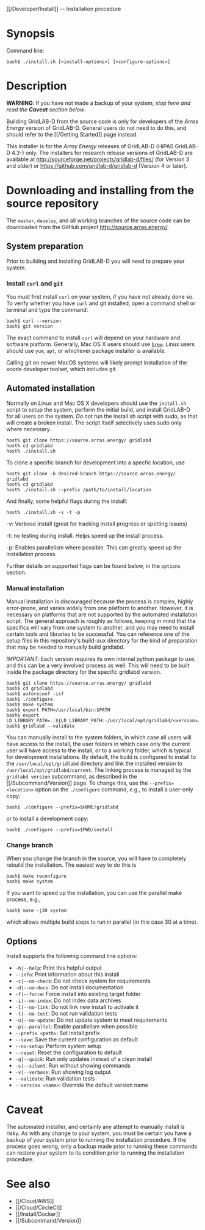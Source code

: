 [[/Developer/Install]] -- Installation procedure

# Synopsis

Command line:

~~~
bash$ ./install.sh [<install-options>] [<configure-options>]
~~~

# Description

**WARNING**: If you have not made a backup of your system, *stop here and read the **Caveat** section below*.

Building GridLAB-D from the source code is only for developers of the *Arras Energy* version of GridLAB-D. General users do not need to do this, and should refer to the [[/Getting Started]] page instead.

This installer is for the *Array Energy* releases of GridLAB-D (HiPAS GridLAB-D 4.3-) only.  The installers for research release versions of GridLAB-D are available at http://sourceforge.net/projects/gridlab-d/files/ (for Version 3 and older) or https://github.com/gridlab-d/gridlab-d (Version 4 or later).

# Downloading and installing from the source repository

The `master`, `develop`, and all working branches of the source code can be downloaded from the GitHub project http://source.arras.energy/.

## System preparation

Prior to building and installing GridLAB-D you will need to prepare your system.

### Install `curl` and `git`

You must first install `curl` on your system, if you have not already done so. To verify whether you have `curl` and git installed, open a command shell or terminal and type the command:

~~~
bash$ curl --version
bash$ git version
~~~

The exact command to install `curl` will depend on your hardware and software platform.  Generally, Mac OS X users should use [`brew`](https://brew.sh).  Linux users should use `yum`, `apt`, or whichever package installer is available.

Calling git on newer MacOS systems will likely prompt installation of the xcode developer toolset, which includes git.

## Automated installation

Normally on Linux and Mac OS X developers should use the `install.sh` script to setup the system, perform the initial build, and install GridLAB-D for all users on the system. *Do not* run the install.sh script with sudo, as that will create a broken install. The script itself selectively uses sudo only where necessary.
~~~
host% git clone https://source.arras.energy/ gridlabd
host% cd gridlabd
host% ./install.sh
~~~

To clone a specific branch for development into a specfic location, use
~~~
host% git clone -b desired-branch https://source.arras.energy/ gridlabd
host% cd gridlabd
host% ./install.sh --prefix /path/to/install/location
~~~

And finally, some helpful flags during the install:

~~~
host% ./install.sh -v -t -p
~~~

-v: Verbose install (great for tracking install progress or spotting issues)

-t: no testing during install. Helps speed up the install process.

-p: Enables parallelism where possible. This can greatly speed up the installation process.

Further details on supported flags can be found below, in the `options` section.


### Manual installation

Manual installation is discouraged because the process is complex, highly error-prone, and varies widely from one platform to another.  However, it is necessary on platforms that are not supported by the automated installation script.  The general approach is roughly as follows, keeping in mind that the specifics will vary from one system to another, and you may need to install certain tools and libraries to be successful. You can reference one of the setup files in this repository's build-aux directory for the kind of preparation that may be needed to manually build gridlabd.

*IMPORTANT*: Each version requires its own internal python package to use, and this can be a very involved process as well. This will need to be built inside the package directory for the specific gridlabd version.

~~~
bash$ git clone https://source.arras.energy/ gridlabd
bash$ cd gridlabd
bash$ autoreconf -isf
bash$ ./configure
bash$ make system
bash$ export PATH=/usr/local/bin:$PATH
bash$ export LD_LIBRARY_PATH=.:${LD_LIBRARY_PATH:-/usr/local/opt/gridlabd/<version>/lib}
bash$ gridlabd --validate
~~~

You can manually install to the system folders, in which case all users will have access to the install, the user folders in which case only the current user will have access to the install, or to a working folder, which is typical for development installations. By default, the build is configured to install to the `/usr/local/opt/gridlabd` directory and link the installed version to `/usr/local/opt/gridlabd/current`. The linking process is managed by the `gridlabd version` subcommand, as described in the [[/Subcommand/Version]] page. To change this, use the `--prefix=<location>` option on the `./configure` command, e.g., to install a user-only copy:

~~~
bash$ ./configure --prefix=$HOME/gridlabd
~~~

or to install a development copy:

~~~
bash$ ./configure --prefix=$PWD/install
~~~

### Change branch

When you change the branch in the source, you will have to completely rebuild the installation.  The easiest way to do this is

~~~
bash$ make reconfigure
bash$ make system
~~~

If you want to speed up the installation, you can use the parallel make process, e.g.,

~~~
bash$ make -j30 system
~~~

which allows multiple build steps to run in parallel (in this case 30 at a time).

## Options

Install supports the following command line options:

* `-h|--help`: Print this helpful output
* `--info`: Print information about this install
* `-c|--no-check`: Do not check system for requirements
* `-d|--no-docs`: Do not install documentation
* `-f|--force`: Force install into existing target folder
* `-i|--no-index`: Do not index data archives
* `-l|--no-link`: Do not link new install to activate it
* `-t|--no-test`: Do not run validation tests
* `-u|--no-update`: Do not update system to meet requirements
* `-p|--parallel`: Enable parallelism when possible
* `--prefix <path>`: Set install prefix
* `--save`: Save the current configuration as default
* `--no-setup`: Perform system setup
* `--reset`: Reset the configuration to default
* `-q|--quick`: Run only updates instead of a clean install
* `-s|--silent`: Run without showing commands
* `-v|--verbose`: Run showing log output
* `--validate`: Run validation tests
* `--version <name>`: Override the default version name

# Caveat

The automated installer, and certainly any attempt to manually install is risky.  As with any change to your system, you must be certain you have a backup of your system prior to running the installation procedure.  If the process goes wrong, only a backup made prior to running these commands can restore your system to its condition prior to running the installation procedure.

# See also

* [[/Cloud/AWS]]
* [[/Cloud/CircleCI]]
* [[/Install/Docker]]
* [[/Subcommand/Version]]